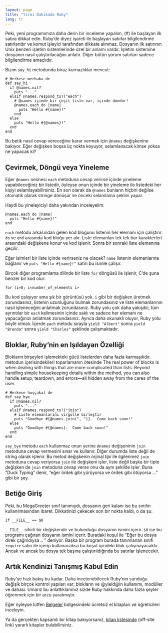 ```yaml
---
layout: page
title: "Yirmi Dakikada Ruby"
lang: tr
---
```


Peki, yeni programımıza daha derin bir inceleme yapalım, (#) ile
başlayan ilk satıra dikkat edin. Ruby’de diyez işareti ile başlayan
satırlar bilgilendirme satırlarıdır ve komut işleyici tarafından dikkate
alınmaz. Dosyanın ilk satırının Unix benzeri işletim sistemlerinde özel
bir anlamı vardır. İşletim sistemine dosyanın nasıl çalıştırılacağını
anlatır. Diğer bütün yorum satırları sadece bilgilendirme amaçlıdır.

Bizim `say_hi` metodunda biraz kurnazlıklar mevcut:

    # Herkese merhaba de
    def say_hi
      if @names.nil?
        puts "..."
      elsif @names.respond_to?("each")
        # @names içinde bir çeşit liste var, içinde döndür!
        @names.each do |name|
          puts "Hello #{name}!"
        end
      else
        puts "Hello #{@names}!"
      end
    end

Bu betik nasıl cevap vereceğine karar vermek için `@names` değişkenine
bakıyor. Eğer değişken boşsa üç nokta koyuyor, selamlanacak kimse yoksa
ne yapacak ki?

## Çevirmek, Döngü veya Yineleme

Eğer `@names` nesnesi `each` metoduna cevap verirse içinde yineleme
yapabileceğiniz bir listedir, öyleyse onun içinde bir yineleme ile
listedeki her kişiyi selamlayabilirsiniz. En son olarak da `@names`
bunların hiçbiri değilse otomatik olarak stringe dönüşür ve önceki
selamlama şeklini yapar.

Haydi bu yineleyiciyi daha yakından inceleyelim:

    @names.each do |name|
      puts "Hello #{name}!"
    end

`each` metodu arkasından gelen kod bloğunu listenin her elemanı için
çalıştırır. `do` ve `end` arasında kod bloğu yer alır. Liste elemanları
tek tek bar karakterleri arasındaki değişkene konur ve kod işlenir.
Sonra bir sonraki liste elemanına geçilir.

Eğer isimleri bir liste içinde verirseniz ne olacak? `name` listenin
elemanlarına bağlanır ve `puts "Hello #{name}!"` satırı bu isimle
çalışır.

Birçok diğer programlama dilinde bir liste `for` döngüsü ile işlenir,
C’de şuna benzer bir kod olur:

    for (i=0; i<number_of_elements i>

Bu kod çalışıyor ama şık bir görüntüsü yok. `i` gibi bir değişken
üretmek zorundasınız, listenin uzunluğunu bulmak zorundasınız ve liste
elemanlarının nasıl işleneceğini anlatmak zorundasınız. Ruby yolu çok
daha yakışıklı, tüm ayrıntılar bir `each` kelimesinin içinde saklı ve
sadece her elemanı ne yapacağınızı anlatmak zorundasınız. Ayrıca daha
okunaklı oluyor, Ruby yolu böyle olmalı. İçerde `each` metodu sırayla
`yield "Albert"` sonra `yield "Brenda"` sonra `yield "Charles"` şeklinde
çalışmaktadır.

## Bloklar, Ruby’nin en Işıldayan Özelliği

Blokların birşeyleri işlemekteki gücü listelerden daha fazla
karmaşıkdır. metodun içerisindekileri toparlamanın ötesinde The real
power of blocks is when dealing with things that are more complicated
than lists. Beyond handling simple housekeeping details within the
method, you can also handle setup, teardown, and errors—all hidden away
from the cares of the user.

    # Herkese hoşçakal de
    def say_bye
      if @names.nil?
        puts "..."
      elsif @names.respond_to?("join")
        # Liste elemanlarını virgülle birleştir
        puts "Goodbye #{@names.join(", ")}.  Come back soon!"
      else
        puts "Goodbye #{@names}.  Come back soon!"
      end
    end

`say_bye` metodu `each` kullanmaz onun yerine `@names` değişeninin
`join` metoduna cevap vermesini sınar ve kullanır. Diğer durumda liste
değil de string olarak işlenir. Bu metod değişkenin orjinal *tipi* ile
ilgilenmez `join` metoduna cevap veriyorsa `join` ile değişkeni işler,
liste değil başka bir tipte değişken de `join` metoduna cevap verse onu
da aynı şekilde işler. Buna “Duck Typing” denir, “eğer ördek gibi
yürüyorsa ve ördek gibi ötüyorsa …” gibi bir şey.

## Betiğe Giriş

Peki, bu MegaGreeter sınıf tanımıydı, dosyanın geri kalanı ise bu
sınıfın kullanılmasından ibaret. Dikkatinizi çekecek son bir nokta
kaldı, o da şu:

    if __FILE__ == $0

`__FILE__` sihirli bir değişkendir ve bulunduğu dosyanın ismini içerir.
`$0` ise bu programı çağıran dosyanın ismini içerir. Buradaki koşul ile
“Eğer bu dosya direk çağrıldıysa .. ” deniyor. Başka bir program burada
tanımlanan sınıfı `require` satırı ile içerip kullanacaksa bu koşul
içindeki blok çalışmayacaktır. Ancak ve ancak bu dosya tek başına
çalıştırıldığında bu satırlar işlenecekir.

## Artık Kendinizi Tanışmış Kabul Edin

Ruby’ye hızlı bakış bu kadar. Daha incelenebilecek Ruby’nin sunduğu
değişik birçok kontrol yapıları var; blokların ve @yield@in kullanımı,
modüller ve dahası. Umarız bu anlattıklarımız sizde Ruby hakkında daha
fazla şeyler öğrenmek için bir arzu yaratmıştır.

Eğer öyleyse lütfen [Belgeler](/tr/documentation/) bölgesindeki ücretsiz
el kitapları ve öğreticileri inceleyin.

Ya da gerçekten kapsamlı bir kitap bakıyorsanız, [kitap listesinde][1]
(off-site link) yararlı kitaplar bulabilirsiniz.



[1]: http://www.ruby-doc.org/bookstore 
